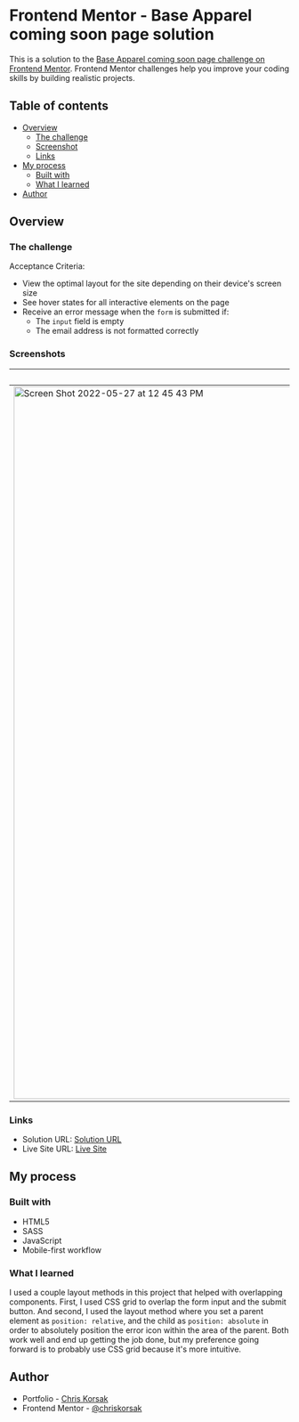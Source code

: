 # Frontend Mentor - Base Apparel coming soon page solution

This is a solution to the [Base Apparel coming soon page challenge on Frontend Mentor](https://www.frontendmentor.io/challenges/base-apparel-coming-soon-page-5d46b47f8db8a7063f9331a0). Frontend Mentor challenges help you improve your coding skills by building realistic projects.

## Table of contents

- [Overview](#overview)
  - [The challenge](#the-challenge)
  - [Screenshot](#screenshots)
  - [Links](#links)
- [My process](#my-process)
  - [Built with](#built-with)
  - [What I learned](#what-i-learned)
- [Author](#author)

## Overview

### The challenge

Acceptance Criteria:

- View the optimal layout for the site depending on their device's screen size
- See hover states for all interactive elements on the page
- Receive an error message when the `form` is submitted if:
  - The `input` field is empty
  - The email address is not formatted correctly

### Screenshots

| Desktop                                                                                                                                                                    | Mobile                                                                                                                                                                    |
| -------------------------------------------------------------------------------------------------------------------------------------------------------------------------- | ------------------------------------------------------------------------------------------------------------------------------------------------------------------------- |
| <img width="1280" alt="Screen Shot 2022-05-27 at 12 45 43 PM" src="https://user-images.githubusercontent.com/61766455/170780105-7ae34d33-aff7-4953-9a72-905c97323d10.png"> | <img width="195" alt="Screen Shot 2022-05-27 at 12 46 38 PM" src="https://user-images.githubusercontent.com/61766455/170780117-e0d4d4af-7507-4d41-8364-e1f755a3581e.png"> |

### Links

- Solution URL: [Solution URL](https://www.frontendmentor.io/solutions/base-apparel-coming-soon-page-uses-sass-and-ghpages-qJCRveRVM1)
- Live Site URL: [Live Site](https://chriskorsak.github.io/base-apparel-coming-soon/)

## My process

### Built with

- HTML5
- SASS
- JavaScript
- Mobile-first workflow

### What I learned

I used a couple layout methods in this project that helped with overlapping components. First, I used CSS grid to overlap the form input and the submit button. And second, I used the layout method where you set a parent element as `position: relative`, and the child as `position: absolute` in order to absolutely position the error icon within the area of the parent. Both work well and end up getting the job done, but my preference going forward is to probably use CSS grid because it's more intuitive.

## Author

- Portfolio - [Chris Korsak](https://www.chriskorsak.net)
- Frontend Mentor - [@chriskorsak](https://www.frontendmentor.io/profile/chriskorsak)
